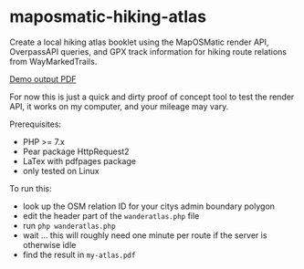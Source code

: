 # maposmatic-hiking-atlas

Create a local hiking atlas booklet using the MapOSMatic render API,
OverpassAPI queries, and GPX track information for hiking route
relations from WayMarkedTrails.

[Demo output PDF](https://github.com/hholzgra/maposmatic-hiking-atlas/raw/main/demo-atlas.pdf)

For now this is just a quick and dirty proof of concept tool to test
the render API, it works on my computer, and your mileage may vary.

Prerequisites:

* PHP >= 7.x
* Pear package HttpRequest2
* LaTex with pdfpages package
* only tested on Linux

To run this:

* look up the OSM relation ID for your citys admin boundary polygon
* edit the header part of the `wanderatlas.php` file
* run `php wanderatlas.php`
* wait ... this will roughly need one minute per route if the server is otherwise idle
* find the result in `my-atlas.pdf`

